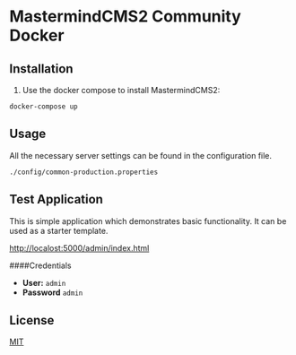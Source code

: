 # MastermindCMS2 Community Docker

## Installation

1. Use the docker compose to install MastermindCMS2:
```
docker-compose up
```

## Usage
All the necessary server settings can be found in the configuration file.

```
./config/common-production.properties
```

## Test Application
This is simple application which demonstrates basic functionality. It can be used as a starter template.

[http://localost:5000/admin/index.html](http://localost:5000/admin/index.html "Starter Application Main Page")

####Credentials
 - **User:** `admin`
 - **Password** `admin`

## License
[MIT](https://choosealicense.com/licenses/mit/)


